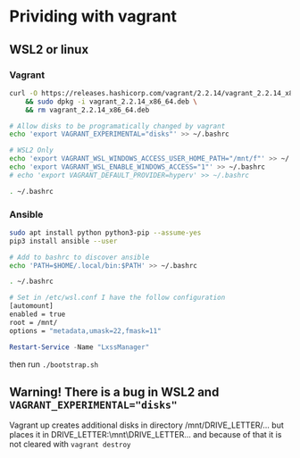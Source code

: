 # Prividing with vagrant

## WSL2 or linux

### Vagrant

```bash
curl -O https://releases.hashicorp.com/vagrant/2.2.14/vagrant_2.2.14_x86_64.deb \
    && sudo dpkg -i vagrant_2.2.14_x86_64.deb \
    && rm vagrant_2.2.14_x86_64.deb

# Allow disks to be programatically changed by vagrant
echo 'export VAGRANT_EXPERIMENTAL="disks"' >> ~/.bashrc

# WSL2 Only
echo 'export VAGRANT_WSL_WINDOWS_ACCESS_USER_HOME_PATH="/mnt/f"' >> ~/.bashrc
echo 'export VAGRANT_WSL_ENABLE_WINDOWS_ACCESS="1"' >> ~/.bashrc
# echo 'export VAGRANT_DEFAULT_PROVIDER=hyperv' >> ~/.bashrc

. ~/.bashrc
```

### Ansible

```bash
sudo apt install python python3-pip --assume-yes
pip3 install ansible --user

# Add to bashrc to discover ansible 
echo 'PATH=$HOME/.local/bin:$PATH' >> ~/.bashrc

. ~/.bashrc
```

```bash
# Set in /etc/wsl.conf I have the follow configuration
[automount]
enabled = true
root = /mnt/
options = "metadata,umask=22,fmask=11"
```

```powershell
Restart-Service -Name "LxssManager"
```

then run `./bootstrap.sh`

## Warning! There is a bug in WSL2 and `VAGRANT_EXPERIMENTAL="disks"`

Vagrant up creates additional disks in directory /mnt/DRIVE_LETTER/... but places it in DRIVE_LETTER:\mnt\DRIVE_LETTER\... and because of that it is not cleared with `vagrant destroy`
